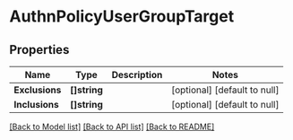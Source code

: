 # AuthnPolicyUserGroupTarget

## Properties
Name | Type | Description | Notes
------------ | ------------- | ------------- | -------------
**Exclusions** | **[]string** |  | [optional] [default to null]
**Inclusions** | **[]string** |  | [optional] [default to null]

[[Back to Model list]](../README.md#documentation-for-models) [[Back to API list]](../README.md#documentation-for-api-endpoints) [[Back to README]](../README.md)

